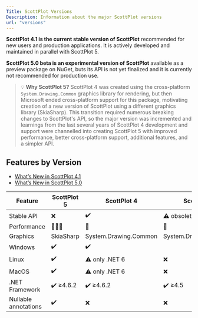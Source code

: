 ```yaml
---
Title: ScottPlot Versions
Description: Information about the major ScottPlot versions
url: "versions"
---
```


**ScottPlot 4.1 is the current stable version of ScottPlot** recommended for new users and production applications. It is actively developed and maintained in parallel with ScottPlot 5.

**ScottPlot 5.0 beta is an experimental version of ScottPlot** available as a preview package on NuGet, buts its API is not yet finalized and it is currently not recommended for production use.

> 💡 **Why ScottPlot 5?** ScottPlot 4 was created using the cross-platform `System.Drawing.Common` graphics library for rendering, but then Microsoft ended cross-platform support for this package, motivating creation of a new version of ScottPlot using a different graphics library (SkiaSharp). This transition required numerous breaking changes to ScottPlot's API, so the major version was incremented and learnings from the last several years of ScottPlot 4 development and support were channelled into creating ScottPlot 5 with improved performance, better cross-platform support, additional features, and a simpler API.

## Features by Version

* [What’s New in ScottPlot 4.1](/faq/version-4.1/)
* [What’s New in ScottPlot 5.0](/faq/version-5.0/)

<div class="text-center"><div class="d-inline-block">

Feature | ScottPlot 5 | ScottPlot 4 | ScottPlot 3
---|---|---|---
Stable API | ❌ | ✔️ | ⚠️ obsolete
Performance | 🚀🚀🚀 | 🚀 | 🚀
Graphics | SkiaSharp | System.Drawing.Common | System.Drawing.Common
Windows | ✔️ | ✔️
Linux | ✔️ | ⚠️ only .NET 6 | ❌
MacOS | ✔️ | ⚠️ only .NET 6 | ❌
.NET Framework | ✔️ ≥4.6.2 | ✔️ ≥4.6.2 | ✔️ ≥4.5
Nullable annotations | ✔️ | ❌ | ❌

</div></div>
